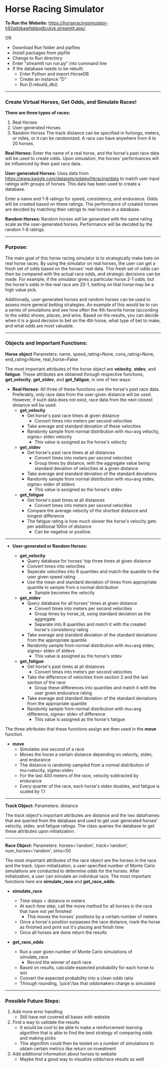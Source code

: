 # Horse Racing Simulator

**To Run the Website:** 
https://horseracingsimulator-h92atblbawfekbqdlcutyk.streamlit.app/

OR

- Download Run folder and pipfiles 
- Install packages from pipfile
- Change to Run directory
- Enter "streamlit run run.py" into command line
- If the database needs to be rebuilt:
    - Enter Python and import HorseDB
    - Create an instance "D"
    - Run D.rebuild_db()
---
### Create Virtual Horses, Get Odds, and Simulate Races!

**There are three types of races:**
1. Real Horses
2. User-generated Horses
3. Random Horses
The track distance can be specified in furlongs, meters, or miles, or it can be randomized.
A race can have anywhere from 4 to 20 horses.

**Real Horses:**
Enter the name of a real horse, and the horse's past race data will be used to create odds. Upon simulation, the horses' performances will be influenced by their past race data.

**User-generated Horses:**
Uses data from https://www.kaggle.com/datasets/gdaley/hkracing/data to match user input ratings with groups of horses. This data has been used to create a database.

Enter a name and 1-8 ratings for speed, consistency, and endurance. Odds will be created based on these ratings. The performance of created horses are decided by matching their ratings to real horses in a database.

**Random Horses:**
Random horses will be generated with the same rating scale as the user-generated horses. Performance will be decided by the random 1-8 ratings.

---
### Purpose:
The main goal of this horse racing simulator is to strategically make bets on real horse races. By using the simulator on real horses, the user can get a fresh set of odds based on the horses' real data. This fresh set of odds can then be compared with the actual race odds, and strategic decisions can be made. For example, if the simulator gives a particular horse 2-1 odds, but the horse's odds in the real race are 20-1, betting on that horse may be a high value pick. 

Additionally, user-generated horses and random horses can be used to assess more general betting strategies. An example of this would be to run a series of simulations and see how often the 4th favorite horse (according to the odds) shows, places, and wins. Based on the results, you can decide when it is a good decision to bet on the 4th horse, what type of bet to make, and what odds are most valuable.

---
### Objects and Important Functions:
**Horse object**
Parameters: name, speed_rating=None, cons_rating=None, end_rating=None, real_horse=False

The most important attributes of the horse object are **velocity**, **stdev**, and **fatigue**. These attributes are obtained through respective functions, **get_velocity**, **get_stdev**, and **get_fatigue**, in one of two ways:

- **Real Horses:**
All three of these functions use the horse's past race data. Preferably, only race data from the user-given distance will be used. However, if such data does not exist, race data from the next closest distance will be used. 
    - **get_velocity**
        - Get horse's past race times at given distance
            - Convert times into meters per second velocities
        - Take average and standard deviation of these velocities
        - Randomly sample from normal distribution with mu=avg velocity, sigma= stdev velocity
            - This value is assigned as the horse's velocity
    - **get_stdev**
        - Get horse's past race times at all distances
            - Convert times into meters per second velocities
            - Group times by distance, with the aggregate value being standard deviation of velocities at a given distance
        - Take average and standard deviation of the standard deviations
        - Randomly sample from normal distribution with mu=avg stdev, sigma= stdev of stdevs
            - This value is assigned as the horse's stdev
    - **get_fatigue**
        - Get horse's past times at all distances
            - Convert times into meters per second velocities
        - Compare the average velocity of the shortest distance and longest difference
        - The fatigue rating is how much slower the horse's velocity gets per additional 100m of distance
            - Can be negative or positive
---
- **User-generated or Random Horses:**

    - **get_velocity**
        - Query database for horses' top three times at given distance
        - Convert times into velocities
        - Seperate velocities into 8 quantiles and match the quantile to the user given speed rating
        - Use the mean and standard deviation of times from appropriate quantile to sample from a normal distribution
            - Sample becomes the velocity
    - **get_stdev**
        - Query database for all horses' times at given distance
            - Convert times into meters per second velocities
            - Group times by horse_id, using standard deviation as the aggregate
            - Separate into 8 quantiles and match it with the created horse's consistency rating
        - Take average and standard deviation of the standard deviations from the appropriate quantile
        - Randomly sample from normal distribution with mu=avg stdev, sigma= stdev of stdevs
            - This value is assigned as the horse's stdev
    - **get_fatigue**
        - Get horse's past times at all distances
            - Convert times into meters per second velocities
        - Take the difference of velocities from section 2 and the last section of the race
            - Group these differences into quantiles and match it with the user given endurance rating
        - Take average and standard deviation of the standard deviations from the appropriate quantile
        - Randomly sample from normal distribution with mu=avg difference, sigma= stdev of difference
            - This value is assigned as the horse's fatigue

The three attributes that these functions assign are then used in the **move** function.

- **move**
    - Simulates one second of a race
    - Moves the horse a certain distance depending on velocity, stdev, and endurance
    - The distance is randomly sampled from a normal distribution of mu=velocity, sigma=stdev
    - For the last 400 meters of the race, velocity subtracted by endurance
    - Every quarter of the race, each horse's stdev doubles, and fatigue is scaled by 1.1
---
**Track Object:**
Parameters: distance

The track object's important attributes are distance and the two dataframes that are queried from the database and used to get user generated horses' velocity, stdev, and fatigue ratings. The class queries the database to get these attributes upon initialization.

---
**Race Object:**
Parameters: horses='random', track='random', num_horses='random', sims=50

The most important attributes of the race object are the horses in the race and the track. Upon initialization, a user-specified number of Monte Carlo simulations are conducted to determine odds for the horses. After initialization, a user can simulate an individual race. The most important functions here are **simulate_race** and **get_race_odds**.

- **simulate_race**
    - Time steps = distance in meters
    - At each time step, call the move method for all horses in the race that have not yet finished
        - This moves the horses' positions by a certain number of meters
    - Once a horse's position surpasses the race distance, mark the horse as finished and print out it's placing and finish time
    - Once all horses are done return the results

- **get_race_odds**
    - Run a user given number of Monte Carlo simulations of simulate_race
        - Record the winner of each race
    - Based on results, calculate expected probability for each horse to win
    - Convert the expected probability into a clean odds ratio
    - Through rounding, 'juice'/tax that oddsmakers charge is simulated

---
### Possible Future Steps:

1) Add more error handling
    - Still have not covered all bases with website
2) Find a way to validate the results
    - It would be cool to be able to make a reinforcement learning algorithm that is able to find the best strategy of comparing odds and making picks
    - This algorithm could then be tested on a number of simulations to obtain certain metrics like return on investment
3) Add additional information about horses to website
    - Maybe find a good way to visualize odds/race results as well
